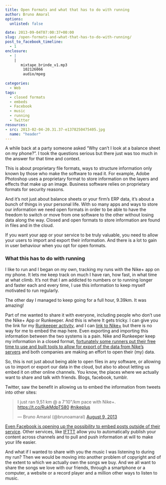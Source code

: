 ```yaml
---
title: Open Formats and what that has to do with running
author: Bruno Amaral
options:
  unlisted: false

date: 2013-09-04T07:00:37+00:00
slug: /open-formats-and-what-that-has-to-do-with-running/
post_to_facebook_timeline:
  - 1
enclosure:
  - |
    |
       mixtape_brinde_v1.mp3
        102126066
        audio/mpeg
        
categories:
  - Web
tags:
  - closed formats
  - embeds
  - Facebook
  - music
  - running
  - Twitter
resources: 
- src: 2013-02-04-20.31.37-e1378250475405.jpg
  name: "header"
---
```

A while back at a party someone asked &#8220;Why can&#8217;t I look at a balance sheet on my phone?&#8221;. I took the questions serious but there just was too much in the answer for that time and context.

This is about proprietary file formats, ways to structure information only known by those who make the software to read it. For example, Adobe Photoshop uses a proprietary format to store information on the layers and effects that make up an image. Business software relies on proprietary formats for security reasons.

And it&#8217;s not just about balance sheets or your firm&#8217;s ERP data, it&#8217;s about a bunch of things in your personal life. With so many apps and ways to store our information we need open formats in order to be able to have the freedom to switch or move from one software to the other without losing data along the way. Closed and open formats to store information are found in files and in the cloud.

If you want your app or your service to be truly valuable, you need to allow your users to import and export their information. And there is a lot to gain in user behaviour when you opt for open formats.

### What this has to do with running

I like to run and I began on my own, tracking my runs with the Nike+ app on my phone. It lets me keep track on much I have ran, how fast, in what time at what climb. It&#8217;s not that I am addicted to numbers or to running longer and faster each and every time, I use this information to keep myself motivated to run regularly.

The other day I managed to keep going for a full hour, 9.39km. It was amazing!

Part of me wanted to share it with everyone, including people who don&#8217;t use the Nike+ App or Runkeeper. And this is where It gets tricky. I can give you the link for my [Runkeeper activity][1], and I can [link to Nike+][2] but there is no way for me to embed the map here. Even exporting and importing this information between the two systems is a pain. Nike and Runkeeper keep my information in a closed format, [fortunately some runners put their free time to use and built tools to allow for export of the data from Nike&#8217;s servers][3] and both companies are making an effort to open their (my) data.

So, this is not just about being able to open files in any software, or allowing us to import or export our data in the cloud, but also to about letting us embed it on other online channels. You know, the places where we actually want to share and talk with friends. Blogs, facebook, tumblr.

Twitter, saw the benefit in allowing us to embed the information from tweets into other sites:

<blockquote class="twitter-tweet" width="550">
  <p>
    I just ran 9,51 km @ a 7'10"/km pace with Nike+. <a href="https://t.co/RukMdpTS80">https://t.co/RukMdpTS80</a> <a href="https://twitter.com/search?q=%23nikeplus&src=hash">#nikeplus</a>
  </p>
  
  <p>
    &mdash; Bruno Amaral (@brunoamaral) <a href="https://twitter.com/brunoamaral/statuses/365956017281961984">August 9, 2013</a>
  </p>
</blockquote>



[Even Facebook is opening up the possibility to embed posts outside of their service][4]. Other services, like [IFTTT][5] allow you to automatically publish your content across channels and to pull and push information at will to make your life easier.

And what if I wanted to share with you the music I was listening to during my run? Then we would be moving into another problem of copyright and of the extent to which we actually own the songs we buy. And we all want to share the songs we love with our friends, through a smartphone or a computer, a website or a record player and a million other ways to listen to music.

<!--[if lt IE 9]><![endif]--><audio class="wp-audio-shortcode" id="audio-1482-1" preload="none" style="width: 100%; visibility: hidden;" controls="controls"><source type="audio/mpeg" src=mixtape\_brinde\_v1.mp3?_=1" />

mixtape\_brinde\_v1.mp3][6]</audio> 

Mixtape I by [Orelha Negra][7]



 [1]: https://runkeeper.com/user/brunoamaral/activity/223156565
 [2]: https://go.nike.com/01mob661
 [3]: https://delicious.com/bruno.amaral/gpx
 [4]: https://developers.facebook.com/blog/post/2013/07/31/introducing-embedded-posts/
 [5]: https://ifttt.com "If This Then That"
 [6]:mixtape_brinde_v1.mp3
 [7]: https://www.facebook.com/orelhanegra
